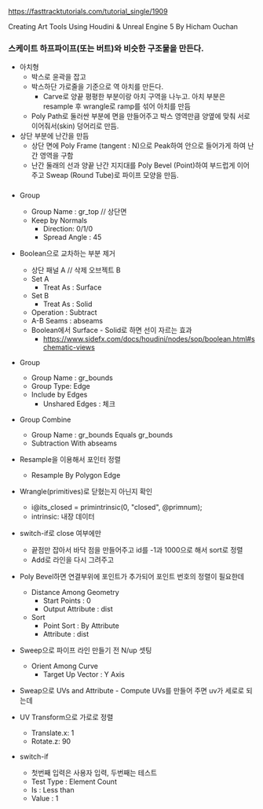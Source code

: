
https://fasttracktutorials.com/tutorial_single/1909

Creating Art Tools Using Houdini & Unreal Engine 5
By Hicham Ouchan


### 스케이트 하프파이프(또는 버트)와 비슷한 구조물을 만든다.

- 아치형
  - 박스로 윤곽을 잡고
  - 박스하단 가로줄을 기준으로 역 아치를 만든다.
    - Carve로 양끝 평평한 부분이랑 아치 구역을 나누고. 아치 부분은 resample 후 wrangle로 ramp를 섞어 아치를 만듬
  - Poly Path로 둘러싼 부분에 면을 만들어주고 박스 영역만큼 양옆에 맞춰 서로 이어줘서(skin) 덩어리로 만듬.
- 상단 부분에 난간을 만듬
  - 상단 면에 Poly Frame (tangent : N)으로 Peak하여 안으로 들어가게 하여 난간 영역을 구함
  - 난간 둘래의 선과 양끝 난간 지지대를 Poly Bevel (Point)하여 부드럽게 이어주고 Sweap (Round Tube)로 파이프 모양을 만듬.



### 

- Group
  - Group Name : gr_top  // 상단면
  - Keep by Normals
    - Direction: 0/1/0
    - Spread Angle : 45

- Boolean으로 교차하는 부분 제거
  - 상단 패널 A // 삭제 오브젝트 B
  - Set A
    - Treat As : Surface
  - Set B
    - Treat As : Solid
  - Operation : Subtract
  - A-B Seams : abseams
  - Boolean에서 Surface - Solid로 하면 선이 자르는 효과
    - https://www.sidefx.com/docs/houdini/nodes/sop/boolean.html#schematic-views
- Group
  - Group Name : gr_bounds
  - Group Type: Edge
  - Include by Edges
    - Unshared Edges : 체크
- Group Combine
  - Group Name : gr_bounds Equals gr_bounds
  - Subtraction With abseams
- Resample을 이용해서 포인터 정렬
  - Resample By Polygon Edge
- Wrangle(primitives)로 닫혔는지 아닌지 확인
  - i@its_closed = primintrinsic(0, "closed", @primnum);
  - intrinsic: 내장 데이터
- switch-if로 close 여부에만
  - 끝점만 잡아서 바닥 점을 만들어주고 id를 -1과 1000으로 해서 sort로 정렬
  - Add로 라인을 다시 그려주고

- Poly Bevel하면 연결부위에 포인트가 추가되어 포인트 번호의 정렬이 필요한데
  - Distance Among Geometry
    - Start Points : 0
    - Output Attribute : dist
  - Sort
    - Point Sort : By Attribute
    - Attribute : dist

- Sweep으로 파이프 라인 만들기 전 N/up 셋팅
  - Orient Among Curve
    - Target Up Vector : Y Axis
- Sweap으로 UVs and Attribute - Compute UVs를 만들어 주면 uv가 세로로 되는데
- UV Transform으로 가로로 정렬
  - Translate.x: 1
  - Rotate.z: 90


- switch-if
  - 첫번째 입력은 사용자 입력, 두번째는 테스트
  - Test Type : Element Count
  - Is : Less than
  - Value : 1